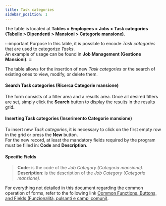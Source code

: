 ```yaml
---
title: Task categories
sidebar_position: 1
---
```


The table is located at **Tables > Employees > Jobs > Task categories (Tabelle > Dipendenti > Mansioni > Categorie mansione)**.

:::important Purpose
In this table, it is possible to encode *Task categories* that are used to categorize *Tasks*.   
An example of usage can be found in **Job Management (Gestione Mansioni)**.
:::

The table allows for the insertion of new *Task categories* or the search of existing ones to view, modify, or delete them.

#### Search Task categories (Ricerca Categorie mansione)

The form consists of a filter area and a results area. Once all desired filters are set, simply click the **Search** button to display the results in the results grid.

#### Inserting Task categories (Inserimento Categorie mansione)

To insert new *Task categories*, it is necessary to click on the first empty row in the grid or press the **New** button.   
For the new record, at least the mandatory fields required by the program must be filled in: **Code** and **Description**.

#### Specific Fields

> **Code**: is the code of the *Job Category (Categoria mansione)*.   
> **Description**: is the description of the *Job Category (Categoria mansione)*.   

For everything not detailed in this document regarding the common operation of forms, refer to the following link [Common Functions, Buttons, and Fields (Funzionalità, pulsanti e campi comuni)](/docs/guide/common).